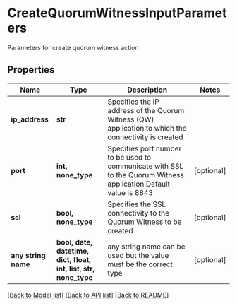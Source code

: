 # CreateQuorumWitnessInputParameters

Parameters for create quorum witness action

## Properties
Name | Type | Description | Notes
------------ | ------------- | ------------- | -------------
**ip_address** | **str** | Specifies the IP address of the Quorum Witness (QW) application to which the connectivity is created | 
**port** | **int, none_type** | Specifies port number to be used to communicate with SSL to the Quorum Witness application.Default value is 8843 | [optional] 
**ssl** | **bool, none_type** | Specifies the SSL connectivity to the Quorum Witness to be created | [optional] 
**any string name** | **bool, date, datetime, dict, float, int, list, str, none_type** | any string name can be used but the value must be the correct type | [optional]

[[Back to Model list]](../README.md#documentation-for-models) [[Back to API list]](../README.md#documentation-for-api-endpoints) [[Back to README]](../README.md)


